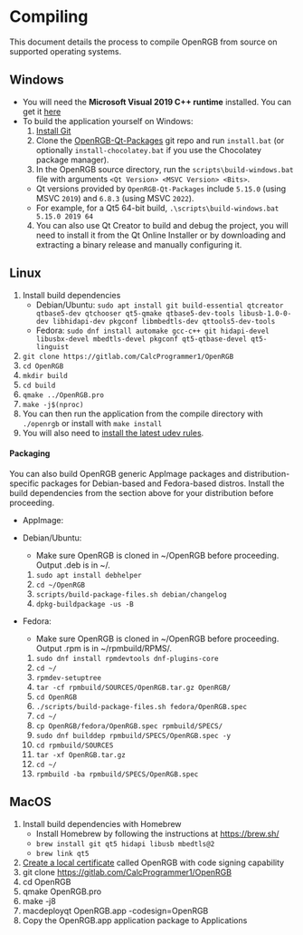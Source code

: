 # Compiling

This document details the process to compile OpenRGB from source on supported operating systems.

## Windows

  *  You will need the **Microsoft Visual 2019 C++ runtime** installed.  You can get it [here](https://learn.microsoft.com/en-us/cpp/windows/latest-supported-vc-redist)
  *  To build the application yourself on Windows:
      1. [Install Git](https://git-scm.com/download)
      2. Clone the [OpenRGB-Qt-Packages](https://gitlab.com/OpenRGBDevelopers/OpenRGB-Qt-Packages) git repo and run `install.bat` (or optionally `install-chocolatey.bat` if you use the Chocolatey package manager).
      3. In the OpenRGB source directory, run the `scripts\build-windows.bat` file with arguments `<Qt Version> <MSVC Version> <Bits>`.
        * Qt versions provided by `OpenRGB-Qt-Packages` include `5.15.0` (using MSVC `2019`) and `6.8.3` (using MSVC `2022`).
        * For example, for a Qt5 64-bit build, `.\scripts\build-windows.bat 5.15.0 2019 64`
      4. You can also use Qt Creator to build and debug the project, you will need to install it from the Qt Online Installer or by downloading and extracting a binary release and manually configuring it.

## Linux

  1. Install build dependencies
      - Debian/Ubuntu: `sudo apt install git build-essential qtcreator qtbase5-dev qtchooser qt5-qmake qtbase5-dev-tools libusb-1.0-0-dev libhidapi-dev pkgconf libmbedtls-dev qttools5-dev-tools`
      - Fedora: `sudo dnf install automake gcc-c++ git hidapi-devel libusbx-devel mbedtls-devel pkgconf qt5-qtbase-devel qt5-linguist`
  2. `git clone https://gitlab.com/CalcProgrammer1/OpenRGB`
  3. `cd OpenRGB`
  4. `mkdir build`
  5. `cd build`
  4. `qmake ../OpenRGB.pro`
  5. `make -j$(nproc)`
  6. You can then run the application from the compile directory with `./openrgb` or install with `make install`
  7. You will also need to [install the latest udev rules](UdevRules.md).

#### Packaging

You can also build OpenRGB generic AppImage packages and distribution-specific packages for Debian-based and Fedora-based distros.  Install the build dependencies from the section above for your distribution before proceeding.

  * AppImage:

  * Debian/Ubuntu:
    * Make sure OpenRGB is cloned in ~/OpenRGB before proceeding.  Output .deb is in ~/.
    1. `sudo apt install debhelper`
    2. `cd ~/OpenRGB`
    3. `scripts/build-package-files.sh debian/changelog`
    4. `dpkg-buildpackage -us -B`

  * Fedora:
    * Make sure OpenRGB is cloned in ~/OpenRGB before proceeding.  Output .rpm is in ~/rpmbuild/RPMS/.
    1.  `sudo dnf install rpmdevtools dnf-plugins-core`
    2.  `cd ~/`
    3.  `rpmdev-setuptree`
    4.  `tar -cf rpmbuild/SOURCES/OpenRGB.tar.gz OpenRGB/`
    4.  `cd OpenRGB`
    5.  `./scripts/build-package-files.sh fedora/OpenRGB.spec`
    6.  `cd ~/`
    7.  `cp OpenRGB/fedora/OpenRGB.spec rpmbuild/SPECS/`
    8.  `sudo dnf builddep rpmbuild/SPECS/OpenRGB.spec -y`
    9.  `cd rpmbuild/SOURCES`
    10. `tar -xf OpenRGB.tar.gz`
    11. `cd ~/`
    12. `rpmbuild -ba rpmbuild/SPECS/OpenRGB.spec`

## MacOS

  1. Install build dependencies with Homebrew
      - Install Homebrew by following the instructions at https://brew.sh/
       - `brew install git qt5 hidapi libusb mbedtls@2`
       - `brew link qt5`
  2. [Create a local certificate](https://support.apple.com/guide/keychain-access/create-self-signed-certificates-kyca8916/mac) called OpenRGB with code signing capability
  3. git clone https://gitlab.com/CalcProgrammer1/OpenRGB
  4. cd OpenRGB
  5. qmake OpenRGB.pro
  6. make -j8
  7. macdeployqt OpenRGB.app -codesign=OpenRGB
  8. Copy the OpenRGB.app application package to Applications
